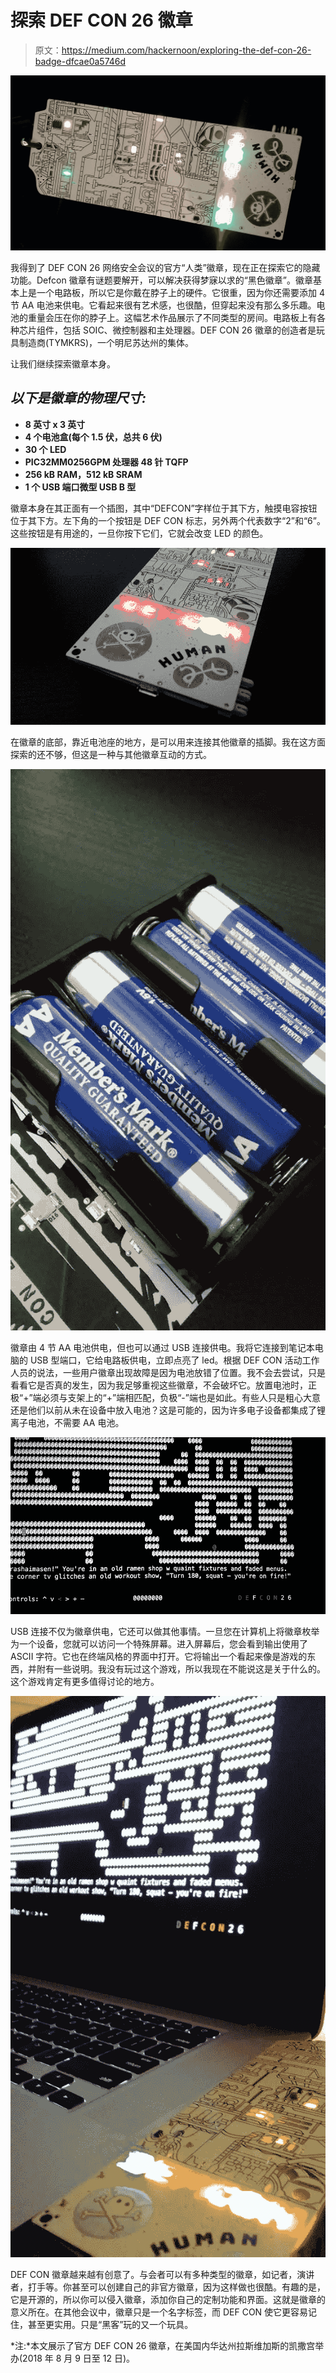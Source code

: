 # 探索 DEF CON 26 徽章

> 原文：<https://medium.com/hackernoon/exploring-the-def-con-26-badge-dfcae0a5746d>

![](img/c2baee555d7b64ba270c120930585ce3.png)

我得到了 DEF CON 26 网络安全会议的官方“人类”徽章，现在正在探索它的隐藏功能。Defcon 徽章有谜题要解开，可以解决获得梦寐以求的“黑色徽章”。徽章基本上是一个电路板，所以它是你戴在脖子上的硬件。它很重，因为你还需要添加 4 节 AA 电池来供电。它看起来很有艺术感，也很酷，但穿起来没有那么多乐趣。电池的重量会压在你的脖子上。这幅艺术作品展示了不同类型的房间。电路板上有各种芯片组件，包括 SOIC、微控制器和主处理器。DEF CON 26 徽章的创造者是玩具制造商(TYMKRS)，一个明尼苏达州的集体。

让我们继续探索徽章本身。

## *以下是徽章的物理尺寸:*

*   **8 英寸 x 3 英寸**
*   **4 个电池盒(每个 1.5 伏，总共 6 伏)**
*   **30 个 LED**
*   **PIC32MM0256GPM 处理器 48 针 TQFP**
*   **256 kB RAM，512 kB SRAM**
*   **1 个 USB 端口微型 USB B 型**

徽章本身在其正面有一个插图，其中“DEFCON”字样位于其下方，触摸电容按钮位于其下方。左下角的一个按钮是 DEF CON 标志，另外两个代表数字“2”和“6”。这些按钮是有用途的，一旦你按下它们，它就会改变 LED 的颜色。

![](img/836065b5349934ff8257178683b84e6e.png)

在徽章的底部，靠近电池座的地方，是可以用来连接其他徽章的插脚。我在这方面探索的还不够，但这是一种与其他徽章互动的方式。

![](img/29250be0e2653c2d380b020f8645defc.png)

徽章由 4 节 AA 电池供电，但也可以通过 USB 连接供电。我将它连接到笔记本电脑的 USB 型端口，它给电路板供电，立即点亮了 led。根据 DEF CON 活动工作人员的说法，一些用户徽章出现故障是因为电池放错了位置。我不会去尝试，只是看看它是否真的发生，因为我足够重视这些徽章，不会破坏它。放置电池时，正极“+”端必须与支架上的“+”端相匹配，负极“-”端也是如此。有些人只是粗心大意还是他们以前从未在设备中放入电池？这是可能的，因为许多电子设备都集成了锂离子电池，不需要 AA 电池。

![](img/fccc47b3f0c09c829147f80a75201cb8.png)

USB 连接不仅为徽章供电，它还可以做其他事情。一旦您在计算机上将徽章枚举为一个设备，您就可以访问一个特殊屏幕。进入屏幕后，您会看到输出使用了 ASCII 字符。它也在终端风格的界面中打开。它将输出一个看起来像是游戏的东西，并附有一些说明。我没有玩过这个游戏，所以我现在不能说这是关于什么的。这个游戏肯定有更多值得讨论的地方。

![](img/7f3a540e2af8c9c11169778dc982aa5e.png)

DEF CON 徽章越来越有创意了。与会者可以有多种类型的徽章，如记者，演讲者，打手等。你甚至可以创建自己的非官方徽章，因为这样做也很酷。有趣的是，它是开源的，所以你可以侵入徽章，添加你自己的定制功能和界面。这就是徽章的意义所在。在其他会议中，徽章只是一个名字标签，而 DEF CON 使它更容易记住，甚至更实用。只是“黑客”玩的又一个玩具。

*注:*本文展示了官方 DEF CON 26 徽章，在美国内华达州拉斯维加斯的凯撒宫举办(2018 年 8 月 9 日至 12 日)。
